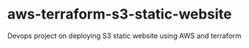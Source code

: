 # aws-terraform-s3-static-website
Devops project on deploying S3 static website using AWS and terraform
